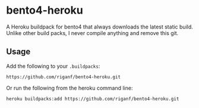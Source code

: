 # bento4-heroku

A Heroku buildpack for bento4 that always downloads the latest static build.
Unlike other build packs, I never compile anything and remove this git.

## Usage

Add the following to your `.buildpacks`:

```
https://github.com/riganf/bento4-heroku.git
```

Or run the following from the heroku command line:

```
heroku buildpacks:add https://github.com/riganf/bento4-heroku.git
